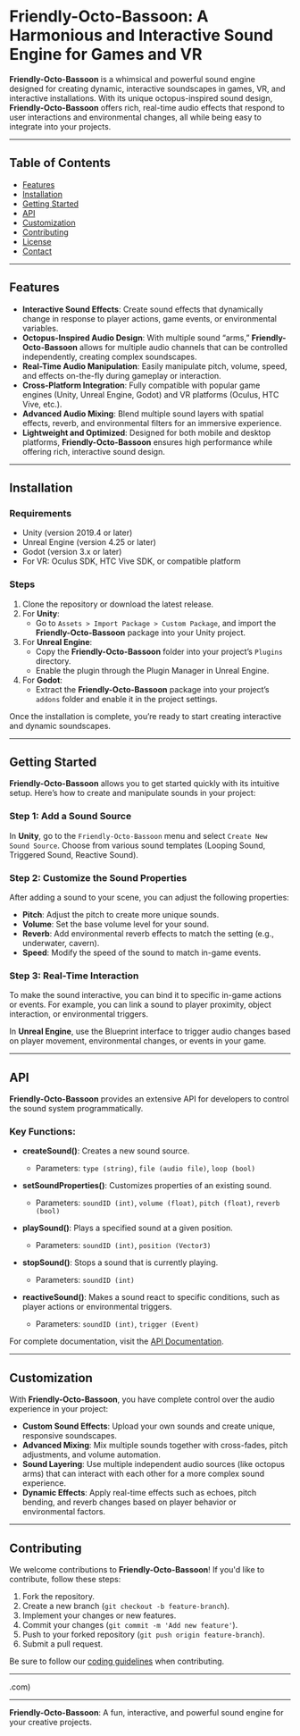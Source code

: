 # Friendly-Octo-Bassoon: A Harmonious and Interactive Sound Engine for Games and VR

**Friendly-Octo-Bassoon** is a whimsical and powerful sound engine designed for creating dynamic, interactive soundscapes in games, VR, and interactive installations. With its unique octopus-inspired sound design, **Friendly-Octo-Bassoon** offers rich, real-time audio effects that respond to user interactions and environmental changes, all while being easy to integrate into your projects.

---

## Table of Contents

- [Features](#features)
- [Installation](#installation)
- [Getting Started](#getting-started)
- [API](#api)
- [Customization](#customization)
- [Contributing](#contributing)
- [License](#license)
- [Contact](#contact)

---

## Features

- **Interactive Sound Effects**: Create sound effects that dynamically change in response to player actions, game events, or environmental variables.
- **Octopus-Inspired Audio Design**: With multiple sound “arms,” **Friendly-Octo-Bassoon** allows for multiple audio channels that can be controlled independently, creating complex soundscapes.
- **Real-Time Audio Manipulation**: Easily manipulate pitch, volume, speed, and effects on-the-fly during gameplay or interaction.
- **Cross-Platform Integration**: Fully compatible with popular game engines (Unity, Unreal Engine, Godot) and VR platforms (Oculus, HTC Vive, etc.).
- **Advanced Audio Mixing**: Blend multiple sound layers with spatial effects, reverb, and environmental filters for an immersive experience.
- **Lightweight and Optimized**: Designed for both mobile and desktop platforms, **Friendly-Octo-Bassoon** ensures high performance while offering rich, interactive sound design.

---

## Installation

### Requirements

- Unity (version 2019.4 or later)
- Unreal Engine (version 4.25 or later)
- Godot (version 3.x or later)
- For VR: Oculus SDK, HTC Vive SDK, or compatible platform

### Steps

1. Clone the repository or download the latest release.
2. For **Unity**:
   - Go to `Assets > Import Package > Custom Package`, and import the **Friendly-Octo-Bassoon** package into your Unity project.
3. For **Unreal Engine**:
   - Copy the **Friendly-Octo-Bassoon** folder into your project’s `Plugins` directory.
   - Enable the plugin through the Plugin Manager in Unreal Engine.
4. For **Godot**:
   - Extract the **Friendly-Octo-Bassoon** package into your project’s `addons` folder and enable it in the project settings.

Once the installation is complete, you’re ready to start creating interactive and dynamic soundscapes.

---

## Getting Started

**Friendly-Octo-Bassoon** allows you to get started quickly with its intuitive setup. Here’s how to create and manipulate sounds in your project:

### Step 1: Add a Sound Source

In **Unity**, go to the `Friendly-Octo-Bassoon` menu and select `Create New Sound Source`. Choose from various sound templates (Looping Sound, Triggered Sound, Reactive Sound).

### Step 2: Customize the Sound Properties

After adding a sound to your scene, you can adjust the following properties:
- **Pitch**: Adjust the pitch to create more unique sounds.
- **Volume**: Set the base volume level for your sound.
- **Reverb**: Add environmental reverb effects to match the setting (e.g., underwater, cavern).
- **Speed**: Modify the speed of the sound to match in-game events.

### Step 3: Real-Time Interaction

To make the sound interactive, you can bind it to specific in-game actions or events. For example, you can link a sound to player proximity, object interaction, or environmental triggers.

In **Unreal Engine**, use the Blueprint interface to trigger audio changes based on player movement, environmental changes, or events in your game.

---

## API

**Friendly-Octo-Bassoon** provides an extensive API for developers to control the sound system programmatically.

### Key Functions:

- **createSound()**: Creates a new sound source.
  - Parameters: `type (string)`, `file (audio file)`, `loop (bool)`

- **setSoundProperties()**: Customizes properties of an existing sound.
  - Parameters: `soundID (int)`, `volume (float)`, `pitch (float)`, `reverb (bool)`

- **playSound()**: Plays a specified sound at a given position.
  - Parameters: `soundID (int)`, `position (Vector3)`

- **stopSound()**: Stops a sound that is currently playing.
  - Parameters: `soundID (int)`

- **reactiveSound()**: Makes a sound react to specific conditions, such as player actions or environmental triggers.
  - Parameters: `soundID (int)`, `trigger (Event)`

For complete documentation, visit the [API Documentation](#).

---

## Customization

With **Friendly-Octo-Bassoon**, you have complete control over the audio experience in your project:

- **Custom Sound Effects**: Upload your own sounds and create unique, responsive soundscapes.
- **Advanced Mixing**: Mix multiple sounds together with cross-fades, pitch adjustments, and volume automation.
- **Sound Layering**: Use multiple independent audio sources (like octopus arms) that can interact with each other for a more complex sound experience.
- **Dynamic Effects**: Apply real-time effects such as echoes, pitch bending, and reverb changes based on player behavior or environmental factors.

---

## Contributing

We welcome contributions to **Friendly-Octo-Bassoon**! If you'd like to contribute, follow these steps:

1. Fork the repository.
2. Create a new branch (`git checkout -b feature-branch`).
3. Implement your changes or new features.
4. Commit your changes (`git commit -m 'Add new feature'`).
5. Push to your forked repository (`git push origin feature-branch`).
6. Submit a pull request.

Be sure to follow our [coding guidelines](#) when contributing.

---
.com)

---

**Friendly-Octo-Bassoon**: A fun, interactive, and powerful sound engine for your creative projects.

